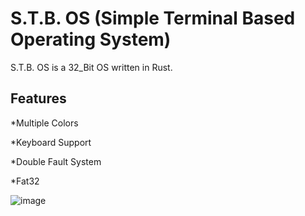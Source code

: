 # S.T.B. OS (Simple Terminal Based Operating System)
S.T.B. OS is a 32_Bit OS written in Rust.

## Features
*Multiple Colors

*Keyboard Support

*Double Fault System

*Fat32

![image](https://user-images.githubusercontent.com/71524929/210254377-11393cad-294e-49e3-8ab8-a3a273d8eda0.png)





